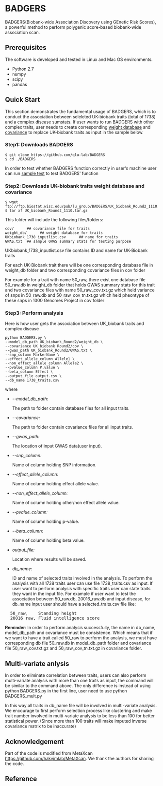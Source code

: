 # BADGERS

BADGERS(Biobank-wide Association Discovery using GEnetic Risk Scores), a powerful method to perform polygenic score-based biobank-wide association scan.

## Prerequisites

The software is developed and tested in Linux and Mac OS environments.
- Python 2.7
- numpy
- scipy
- pandas

## Quick Start 

This section demonstrates the fundamental usage of BADGERS, which is to conduct the association between selelcted UK-biobank traits (total of 1738) and a complex disease sumstats. If user wants to run BADGERS with other complex traits, user needs to create corresponding [weight database](https://github.com/qlu-lab/BADGERS/wiki/Create-db-files) and [covariance](https://github.com/qlu-lab/BADGERS/wiki/Create-covariance-file) to replace UK-biobank traits as input in the sample below. 
### Step1: Downloads BADGERS

```
$ git clone https://github.com/qlu-lab/BADGERS
$ cd ./BADGERS
```
In order to test whether BADGERS function correctly in user's machine user can run [sample test](https://github.com/qlu-lab/BADGERS/wiki/Sample-test) to test BADGERS' function

### Step2: Downloads UK-biobank traits weight database and covariance
```
$ wget ftp://ftp.biostat.wisc.edu/pub/lu_group/BADGERS/UK_biobank_Round2_1110.tar.gz
$ tar xf UK_biobank_Round2_1110.tar.gz
```
This folder will include the following files/folders:
```
cov/      ## covariance file for traits
weight_db/      ## weight database for traits
UKbiobank_1738_inputlist.csv      ## name for traits
GWAS.txt  ## sample GWAS summary stats for testing purpose
```
UKbiobank_1738_inputlist.csv file contains ID and name for UK-Biobank traits

For each UK-Biobank trait there will be one corresponding database file in weight_db folder and two corresponding covariance files in cov folder

For example for a trait with name 50_raw, there exist one database file 50_raw.db in weight_db folder that holds GWAS summary stats for this trait and two covariance files with name 50_raw_cov.txt.gz which held variance of snps in 50_raw.db and 50_raw_cov_tn.txt.gz which held pheontype of these snps in 1000 Genomes Project in cov folder


### Step3: Perform analysis

Here is how user gets the association between UK_biobank traits and complex disease

```
python BADGERS.py \
--model_db_path UK_biobank_Round2/weight_db \
--covariance UK_biobank_Round2/cov \
--gwas_path UK_biobank_Round2/GWAS.txt \
--snp_column MarkerName \
--effect_allele_column Allele1 \
--non_effect_allele_column Allele2 \
--pvalue_column P.value \
--beta_column Effect \
--output_file output.csv \
--db_name 1738_traits.csv 
```
where
- *--model_db_path:*

    The path to folder contain database files for all input traits.

- *--covariance:*

    The path to folder contain covariance files for all input traits.

- *--gwas_path:*

    The location of input GWAS data(user input).

- *--snp_column:*

    Name of column holding SNP information.

- *--effect_allele_column:*

    Name of column holding effect allele value.

- *--non_effect_allele_column:*

    Name of column holding other/non effect allele value.

- *--pvalue_column:*

    Name of column holding p-value.

- *--beta_column:*

    Name of column holding beta value.

- *output_file:*

    Location where results will be saved.

- *db_name:*

    ID and name of selected traits involved in the analysis. To perform the analysis with all 1738 traits user can use file 1738_traits.csv as input. If user want to perform analysis with specific traits user can state traits they want in the input file. For example if user want to test the association between 50_raw.db, 20016_raw.db and input disease, for db_name input user should have a selected_traits.csv file like:
<pre>
  50_raw,    Standing height
  20016_raw, Fluid intelligence score
</pre>

**Reminder**: In order to perform analysis successfully, the name in db_name, model_db_path and covariance must be consistence. Which means that if we want to have a trait called 50_raw to perform the analysis, we must have corresponding db file 50_raw.db in model_db_path folder and covariance file 50_raw_cov.txt.gz and 50_raw_cov_tn.txt.gz in covariance folder.

## Multi-variate anlysis

In order to eliminate correlation between traits, users can also perform multi-variate analysis with more than one traits as input, the command will be similar to the command above. The only difference is instead of using python BADGERS.py in the first line, user need to use python BADGERS_mult.py

In this way all traits in db_name file will be involved in multi-variate analysis. We encourage to first perform selection process like clustering and make trait number involved in multi-variate analysis to be less than 100 for better statistical power. (Since more than 100 traits will make imputed inverse covariance matrix to be inaccurate)

## Acknowledgement
Part of the code is modified from MetaXcan https://github.com/hakyimlab/MetaXcan. We thank the authors for sharing the code.

## Reference
